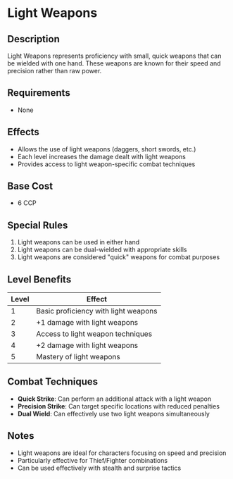 # Light Weapons

## Description
Light Weapons represents proficiency with small, quick weapons that can be wielded with one hand. These weapons are known for their speed and precision rather than raw power.

## Requirements
- None

## Effects
- Allows the use of light weapons (daggers, short swords, etc.)
- Each level increases the damage dealt with light weapons
- Provides access to light weapon-specific combat techniques

## Base Cost
- 6 CCP

## Special Rules
1. Light weapons can be used in either hand
2. Light weapons can be dual-wielded with appropriate skills
3. Light weapons are considered "quick" weapons for combat purposes

## Level Benefits
| Level | Effect |
|-------|--------|
| 1 | Basic proficiency with light weapons |
| 2 | +1 damage with light weapons |
| 3 | Access to light weapon techniques |
| 4 | +2 damage with light weapons |
| 5 | Mastery of light weapons |

## Combat Techniques
- **Quick Strike**: Can perform an additional attack with a light weapon
- **Precision Strike**: Can target specific locations with reduced penalties
- **Dual Wield**: Can effectively use two light weapons simultaneously

## Notes
- Light weapons are ideal for characters focusing on speed and precision
- Particularly effective for Thief/Fighter combinations
- Can be used effectively with stealth and surprise tactics 